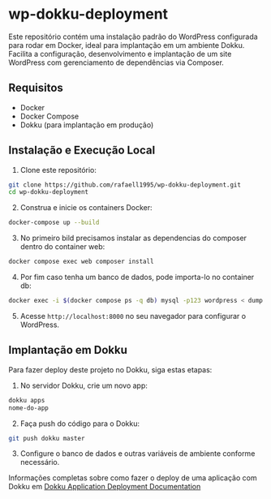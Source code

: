 # wp-dokku-deployment

Este repositório contém uma instalação padrão do WordPress configurada para rodar em Docker, ideal para implantação em um ambiente Dokku. Facilita a configuração, desenvolvimento e implantação de um site WordPress com gerenciamento de dependências via Composer.

## Requisitos

- Docker
- Docker Compose
- Dokku (para implantação em produção)

## Instalação e Execução Local

1. Clone este repositório:
```bash
git clone https://github.com/rafaell1995/wp-dokku-deployment.git
cd wp-dokku-deployment
```

2. Construa e inicie os containers Docker:
```bash
docker-compose up --build
```

3. No primeiro bild precisamos instalar as dependencias do composer dentro do container web:
```sh
docker compose exec web composer install
```

4. Por fim caso tenha um banco de dados, pode importa-lo no container db:
```sh
docker exec -i $(docker compose ps -q db) mysql -p123 wordpress < dump.sql
```

5. Acesse `http://localhost:8000` no seu navegador para configurar o WordPress.

## Implantação em Dokku

Para fazer deploy deste projeto no Dokku, siga estas etapas:

1. No servidor Dokku, crie um novo app:
```bash
dokku apps
nome-do-app
```

2. Faça push do código para o Dokku:
```bash
git push dokku master
```

3. Configure o banco de dados e outras variáveis de ambiente conforme necessário.

Informações completas sobre como fazer o deploy de uma aplicação com Dokku em [Dokku Application Deployment Documentation](https://dokku.com/docs/deployment/application-deployment/)
